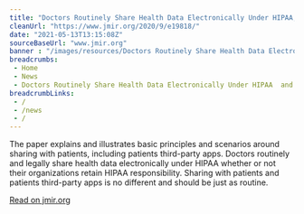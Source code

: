 ```yaml
--- 
title: "Doctors Routinely Share Health Data Electronically Under HIPAA, and Sharing With Patients and Patients Third-Party Health Apps is Consistent: Interoperability and Privacy Analysis"
cleanUrl: "https://www.jmir.org/2020/9/e19818/"
date: "2021-05-13T13:15:08Z"
sourceBaseUrl: "www.jmir.org"
banner : "/images/resources/Doctors Routinely Share Health Data Electronically Under HIPAA and Sharing With Patients and Patients ThirdParty Health Apps is Consistent Interoperability and Privacy Analysis.jpg"
breadcrumbs:
 - Home
 - News
 - Doctors Routinely Share Health Data Electronically Under HIPAA  and Sharing With Patients and Patients  Third Party Health Apps is Consistent  Interoperability and Privacy Analysis
breadcrumbLinks:
 - / 
 - /news
 - / 
---
```

The paper explains and illustrates basic principles and scenarios around sharing with patients, including patients third-party apps. Doctors routinely and legally share health data electronically under HIPAA whether or not their organizations retain HIPAA responsibility. Sharing with patients and patients third-party apps is no different and should be just as routine.  
  
[Read on jmir.org](https://www.jmir.org/2020/9/e19818/)
